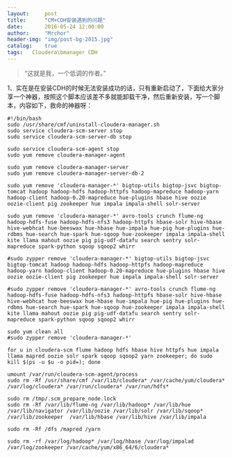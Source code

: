```yaml
---
layout:     post
title:      "CM+CDH安装遇到的问题"
date:       2016-05-24 12:00:00
author:     "Mrchor"
header-img: "img/post-bg-2015.jpg"
catalog:	true
tags:	Cloudera\bmanager CDH
---
```


> “这就是我，一个低调的作者。”


1、实在是在安装CDH的时候无法安装成功的话，只有重新启动了，下面给大家分享一个神器，按照这个脚本应该差不多就能卸载干净，然后重新安装，写一个脚本，内容如下，救命的神器呀：

	#!/bin/bash
	sudo /usr/share/cmf/uninstall-cloudera-manager.sh
	sudo service cloudera-scm-server stop
	sudo service cloudera-scm-server-db stop

	sudo service cloudera-scm-agent stop
	sudo yum remove cloudera-manager-agent

	sudo yum remove cloudera-manager-server
	sudo yum remove cloudera-manager-server-db-2

	sudo yum remove 'cloudera-manager-*' bigtop-utils bigtop-jsvc bigtop-tomcat hadoop hadoop-hdfs hadoop-httpfs hadoop-mapreduce hadoop-yarn hadoop-client hadoop-0.20-mapreduce hue-plugins hbase hive oozie oozie-client pig zookeeper hue impala impala-shell solr-server

	sudo yum remove 'cloudera-manager-*' avro-tools crunch flume-ng hadoop-hdfs-fuse hadoop-hdfs-nfs3 hadoop-httpfs hbase-solr hive-hbase hive-webhcat hue-beeswax hue-hbase hue-impala hue-pig hue-plugins hue-rdbms hue-search hue-spark hue-sqoop hue-zookeeper impala impala-shell kite llama mahout oozie pig pig-udf-datafu search sentry solr-mapreduce spark-python sqoop sqoop2 whirr

	#sudo zypper remove 'cloudera-manager-*' bigtop-utils bigtop-jsvc bigtop-tomcat hadoop hadoop-hdfs hadoop-httpfs hadoop-mapreduce hadoop-yarn hadoop-client hadoop-0.20-mapreduce hue-plugins hbase hive oozie oozie-client pig zookeeper hue impala impala-shell solr-server

	#sudo zypper remove 'cloudera-manager-*' avro-tools crunch flume-ng hadoop-hdfs-fuse hadoop-hdfs-nfs3 hadoop-httpfs hbase-solr hive-hbase hive-webhcat hue-beeswax hue-hbase hue-impala hue-pig hue-plugins hue-rdbms hue-search hue-spark hue-sqoop hue-zookeeper impala impala-shell kite llama mahout oozie pig pig-udf-datafu search sentry solr-mapreduce spark-python sqoop sqoop2 whirr

	sudo yum clean all
	#sudo zypper remove 'cloudera-manager-*'

	for u in cloudera-scm flume hadoop hdfs hbase hive httpfs hue impala llama mapred oozie solr spark sqoop sqoop2 yarn zookeeper; do sudo kill $(ps -u $u -o pid=); done

	umount /var/run/cloudera-scm-agent/process
	sudo rm -Rf /usr/share/cmf /var/lib/cloudera* /var/cache/yum/cloudera* /var/log/cloudera* /var/run/cloudera* /var/run/hdfs*

	sudo rm /tmp/.scm_prepare_node.lock
	sudo rm -Rf /var/lib/flume-ng /var/lib/hadoop* /var/lib/hue /var/lib/navigator /var/lib/oozie /var/lib/solr /var/lib/sqoop* /var/lib/zookeeper  /var/lib/hbase /var/lib/hive /var/lib/impala

	sudo rm -Rf /dfs /mapred /yarn

	sudo rm -rf /var/log/hadoop* /var/log/hbase /var/log/impalad /var/log/zookeeper /var/cache/yum/x86_64/6/cloudera*
	
